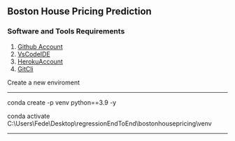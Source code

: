 ## Boston House Pricing Prediction


### Software and Tools Requirements

1. [Github Account](https://github.com)
2. [VsCodeIDE](https://code.visualstudio.com/)
3. [HerokuAccount](https://heroku.com)
4. [GitCli](https://git-scm.com/book/en/v2/Getting-Started-The-Command-Line)


Create a new enviroment

---

conda create -p venv python==3.9 -y

conda activate C:\Users\Fede\Desktop\regressionEndToEnd\bostonhousepricing\venv

---


